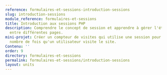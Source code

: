 ```yaml
---
reference: formulaires-et-sessions-introduction-sessions
slug: introduction-sessions
module_reference: formulaires-et-sessions
title: Introduction aux sessions PHP
description: Comprendre le concept de session et apprendre à gérer l'état d'un utilisateur
  entre différentes pages.
mini-projet: Créer un compteur de visites qui utilise une session pour stocker le
  nombre de fois qu'un utilisateur visite le site.
Contenu: ''
order: 9
directory: formulaires-et-sessions
permalink: formulaires-et-sessions/introduction-sessions
layout: units
---
```

